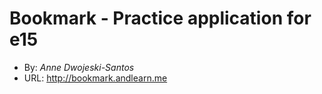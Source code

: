 # Bookmark - Practice application for e15
+ By: *Anne Dwojeski-Santos*
+ URL: <http://bookmark.andlearn.me>